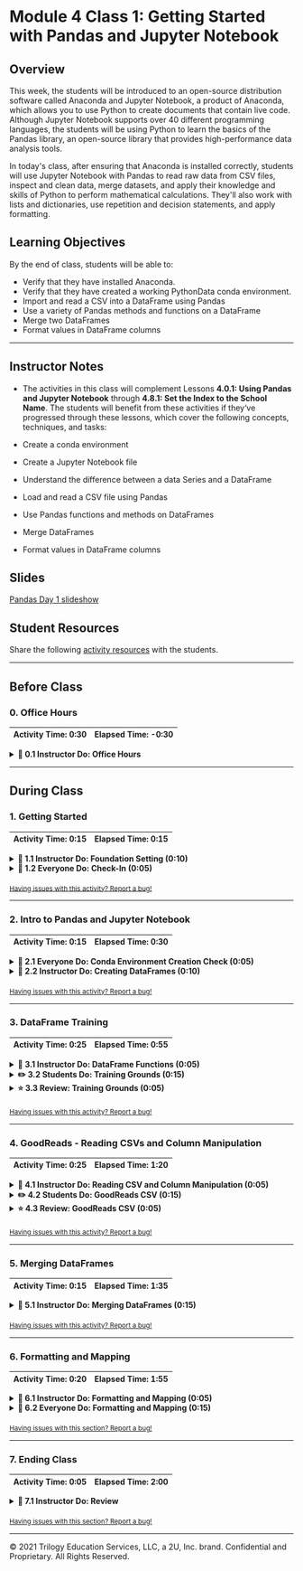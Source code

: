 # Module 4 Class 1: Getting Started with Pandas and Jupyter Notebook

## Overview

This week, the students will be introduced to an open-source distribution software called Anaconda and Jupyter Notebook, a product of Anaconda, which allows you to use Python to create documents that contain live code. Although Jupyter Notebook supports over 40 different programming languages, the students will be using Python to learn the basics of the Pandas library, an open-source library that provides high-performance data analysis tools. 

In today's class, after ensuring that Anaconda is installed correctly, students will use Jupyter Notebook with Pandas to read raw data from CSV files, inspect and clean data, merge datasets, and apply their knowledge and skills of Python to perform mathematical calculations. They'll also work with lists and dictionaries, use repetition and decision statements, and apply formatting.

## Learning Objectives

By the end of class, students will be able to:
 
* Verify that they have installed Anaconda.
* Verify that they have created a working PythonData conda environment.
* Import and read a CSV into a DataFrame using Pandas
* Use a variety of Pandas methods and functions on a DataFrame
* Merge two DataFrames
* Format values in DataFrame columns


- - -

## Instructor Notes

* The activities in this class will complement Lessons **4.0.1: Using Pandas and Jupyter Notebook** through **4.8.1: Set the Index to the School Name**.  The students will benefit from these activities if they‘ve progressed through these lessons, which cover the following concepts, techniques, and tasks:  

* Create a conda environment
* Create a Jupyter Notebook file 
* Understand the difference between a data Series and a DataFrame
* Load and read a CSV file using Pandas
* Use Pandas functions and methods on DataFrames
* Merge DataFrames
* Format values in DataFrame columns


## Slides

[Pandas Day 1 slideshow](https://docs.google.com/presentation/d/1kyltYVDNkSf4I4dfS_sF-s9Uk7f1LCSl618pNPgKAY0/edit?usp=sharing)

## Student Resources

Share the following [activity resources](https://2u-data-curriculum-team.s3.amazonaws.com/data-viz-online-lesson-plans/04-Lessons/4-1-Student-Resources.zip) with the students. 


- - - 

## Before Class

### 0. Office Hours

| Activity Time: 0:30       |  Elapsed Time:     -0:30  |
|---------------------------|---------------------------|

<details>
  <summary><strong> 📣 0.1 Instructor Do: Office Hours</strong></summary>

* Before you begin class, hold office hours. Office hours should be driven by students. Encourage students to take full advantage of office hours by reminding them that this is their time to ask questions and get assistance from instructional staff as they learn new concepts.

* Expect that students may ask for assistance. For example: 

  * Further review on a particular subject
  * Debugging assistance
  * Help with computer issues
  * Guidance with a particular tool

</details>

- - - 

## During Class 

### 1. Getting Started

| Activity Time:       0:15 |  Elapsed Time:      0:15  |
|---------------------------|---------------------------|

<details>
  <summary><strong>📣 1.1 Instructor Do: Foundation Setting (0:10)</strong></summary>

* Welcome students to class.

* Direct students to post individual questions in the Zoom chat to be addressed by you or your TAs at the end of class.

* Open the slideshow and use slides 1-12 to walk through the foundation setting with your class.

* **Big Picture:** This is an opportunity to zoom out and see the big picture of where they are in the program. Take a moment to mention some real world examples that show the value of what they're learning this week.

* **Program Pointers:** Talk through some of the key logistical things that will help students stay on track. This is an opportunity to speak to what students may need when they're at this particular point of the program. 

* **This Week - Pandas:** Talk through the key skills students will be learning this week. Let the students know that they will be using Jupyter Notebook and Pandas for a majority of the course. This is the time to ensure that their Anaconda is installed correctly, they have created the PythonData environment, and they are comfortable using the environments in Jupyter Notebook.  

* **This Week's Challenge:** For this week's Challenge, let the students know that they'll be replacing the math and reading scores for one of the high schools with NaNs while keeping the rest of the ninth grade data intact. After they’ve replaced the math and reading scores, they need to repeat the school district analysis that they did in this module and write up a report to describe how these changes affected the overall analysis. 

* **Career Connection:** Let students know how they will be using the skills covered this week throughout their careers. It's important for them to know the "why." Give examples of when they may be used in work or when you have used those skills in your workplace. 

* **How to Succeed This Week:** Remind your students that they may have moments of frustration this week as they learn something so complex. These moments are great for deepening their knowledge. Use the side material to outline some of the topics that they may find tricky in this module. Consider sharing something about your personal learning journey. It helps students to recognize that everyone starts somewhere and that they are not alone.

* **Today's Objectives:** Now, outline the concepts that will be covered in today's lesson. Remind students that they can find the relevant activity files in the Getting Ready for Class page in their course content.  

</details>

<details>
  <summary><strong>🎉  1.2 Everyone Do: Check-In (0:05)</strong></summary>

* Ask the class the following questions and call on students for answers:

    * **Q:** How are you feeling about your progress so far?

    * **A:** Let them know that we are starting to build their Pandas skillset. It’s also okay to feel overwhelmed as long as you don’t give up.

    * **Q:** How comfortable do you feel with this topic? 

    * **A:** Let's do "fist to five" together. If you are not feeling confident, hold up a fist (0). If you feel very confident, hold up an open hand (5).

</details>

<sub>[Having issues with this activity? Report a bug!](https://bit.ly/3mxixTf)</sub>

---

### 2. Intro to Pandas and Jupyter Notebook

| Activity Time:       0:15 |  Elapsed Time:      0:30  |
|---------------------------|---------------------------|

<details>
    <summary><strong>🎉 2.1 Everyone Do: Conda Environment Creation Check (0:05)</strong></summary>

Have students open a Terminal (on Mac) or Anaconda Prompt (on Windows) and run `conda --version` to verify that Anaconda is installed correctly. Help any students who do not have Anaconda installed correctly.

Check to make sure students have created the `PythonData` environment by having them type and run either of the following two commands in Terminal or Anaconda Prompt:

  ```python
    conda env list
    # Or,
    conda env --info
  ```
If they have created the `PythonData` environment, have students run `conda activate PythonData` in Terminal or Anaconda Prompt to verify that they have created a virtual environment correctly. Help any students who have not been able to create a virtual environment.

Finally, have students run `jupyter notebook` to ensure that Jupyter is running correctly. Help any students who are not able to run a Jupyter Notebook server.

</details>

<details>
    <summary><strong>📣  2.2 Instructor Do: Creating DataFrames (0:10)</strong></summary>

* For the first demonstration, students will code along with you to create a Series and DataFrames using Pandas. You can use slides 13-18 to introduce these concepts before beginning the demonstration.

* Make sure the students can download and open the [creating_data_frames_unsolved.ipynb](Activities/01-Ins_CreateDataFrames/Unsolved/creating_data_frames_unsolved.ipynb) file from the AWS link. 

* Open the [creating_data_frames_unsolved.ipynb](Activities/01-Ins_CreateDataFrames/Unsolved/creating_data_frames_unsolved.ipynb) file and go over the instructions in each cell with the students.

* **Q:** Ask the students what is the Pandas syntax for creating a Series?

* **A:** We use the `pandas.Series()` function, or if you have imported pandas as an alias `pd`, we use `pd.Series()`. 

* Walk through how to create a Series using the first option by adding the list of universities inside the `pd.Series()` parentheses.

  ```python
  data_series = pd.Series(["UCLA", "UC Berkeley", "UC Irvine",
                          "University of Central Florida", "Rutgers University"])

  ```

* Next, have the students substitute the list of universities with the name of the list, `bootcamp_univ` to illustrate the second option by passing the variable for the list inside the `pd.Series()` parentheses.

  ```python

  data_series_2 = pd.Series(bootcamp_univ)

  ```

* Point out that by simply using the `pd.Series()` function, we have created a one-dimensional array that has a numeric index of the initial list that acts as a key in a dictionary.
 
    ![Pandas Series Creation](Images/01-IntroToPandas_SeriesCode.png)

* Let the students know that creating a Pandas Series can be reviewed in Lesson 4.3.5. Once the students feel comfortable creating a Pandas Series, move on to creating DataFrames. 

* A DataFrame is a two-dimensional labeled data structure, like a dictionary, with rows and columns of potentially different data types such as strings, integers, and floats, where data is aligned in a table, much like a spreadsheet.

* **Q:** Ask the students what the Pandas syntax is for creating a DataFrame.

* **A:** We use the `pandas.DataFrame()` function, or if you have imported pandas as an alias `pd`, we use `pd.DataFrame()`. 

* Mention there are multiple ways to create DataFrames from scratch. One way is to add a list of dictionaries inside the `pd.DataFrame()` function. Each dictionary will represent a new row where the keys become column headers and the values will be placed inside the table.

* Have the students code along with you while you add the `movie_dicts` file in the `pd.DataFrame()` function.

  ```python
  movie_df = pd.DataFrame(movies_dicts)

  ``` 

* Before moving on, go over the following:

  * Creating DataFrames can be reviewed in Lesson 4.3.5 of the module.

  * It is important to save the Series and DataFrames you create to a variable, or else they will only be printed to the screen and will not be available for use later on.  

* Mention that in the previous code, each dictionary in the list has the same two keys, "Title" and "Year Released".  In situations like this, instead of creating dictionaries with the same keys, you can create a dictionary of lists, where the keys of the dictionary will be the column headers and the listed values will be placed into their respective rows.

  * Although you can create a DataFrame from a list of dictionaries, it takes far longer to write the code since the keys have to be re-written each time. However, it does allow the programmer to better understand what each row in their DataFrame will look like.

  * The better option is to use the dictionary of lists. This method is much more time effective, since the keys only need to be written once. It can be harder to read through, however, as if even one of the lists contains fewer values than the others, then an error will be returned.

    ![Pandas DataFrame Creation](Images/01-IntroToPandas_DataFrameCode.png)

* Have the students code along while you create the `movie_df` DataFrame by editing the `movie_dicts` list of dictionaries to create a dictionary of lists.  

* Once the students feel comfortable creating DataFrames, have them briefly work independently on the last exercise to create a DataFrame using a dictionary of lists.
    
  ![DataFrame Shop Code](Images/01-DataFrameShop_Code.png)

* When time is complete, go over the solution in the last cell and answer any questions the students may have before proceeding to the next activity.

</details>

<sub>[Having issues with this activity? Report a bug!](https://bit.ly/3oeOcJM)</sub>

- - - 

### 3. DataFrame Training

| Activity Time:       0:25 |  Elapsed Time:      0:55  |
|---------------------------|---------------------------|

<details>
    <summary><strong>📣 3.1 Instructor Do: DataFrame Functions (0:05)</strong></summary>

* The benefit of using Pandas DataFrames is not solely its visualization of tables. There are also many functions/methods that come packaged with Pandas that allow for quick and easy analysis of large datasets.

* Open up [02-Ins_DataFunctions](Activities/02-Ins_DataFunctions/Solved/data_functions.ipynb) within Jupyter Notebook and make sure to remind the students that an external CSV file is being imported. Students will do this later in today's lesson. You can also use slides 19-29 to explain the following points. 

  * The first method to describe is `head()`, which takes a DataFrame and shows only its first five rows of data. This number can be increased or decreased by placing an integer within the parentheses.

  * The `head()` method is helpful because it allows the programmer to look at a minified version of a much larger table, thus allowing them to make informed changes without having to search through the entire dataset.

  * Multiple columns can be referenced, too, by placing all of the column headers desired within a pair of double brackets. If two sets of brackets are not used, then Pandas will return an error.

    ![Column Reference](Images/02-DataFunction_ColumnReference.png)

  * Another useful method is `describe()`, which will print out a DataFrame containing summary statistics on the table and its columns. It also helpfully shows what other data functions can be performed on a DataFrame or Series.

    ![Head and Describe](Images/02-DataFunction_HeadDescribe.png)

  * Most data functions can also be performed on a Series by referencing a single column within the whole DataFrame. This is done in a similar way to referencing a key within a dictionary by following the DataFrame with brackets containing the desired columns, like a key.

    ![Data Functions](Images/02-DataFunction_mean_sum.png)

  * There are situations where it is helpful to list out all of the unique values stored within a column. This is precisely what the `unique()` function does, by looking into a Series and returning all of the different values within.

    ![Unique Values](Images/02-DataFunction_UniqueValue.png)

  * Another method with similar functionality is `value_counts()`, which not only returns a list of all unique values within a series but also counts how many times a value appears.

    ![Value Counts](Images/02-DataFunction_ValueCounts.png)

  * Calculations can also be performed on columns and then added back into a DataFrame as a new column by referencing the DataFrame, placing the desired column header within brackets, and then setting it equal to a Series.

    ![Column Calculations](Images/02-DataFunction_ColumnCalc.png)

* Send out the [data_functions.ipynb](Activities/02-Ins_DataFunctions/Solved/data_functions.ipynb) file for students to refer to later.

* Ask the class the following questions and call on students for the answers:

    * **Q:** Where have we used this before?

    * **A:** These Pandas methods and functions are covered in Lessons 4.4.3, 4.7.3-4.7.5, 4.8.2, 4.8.3, and 4.11.1.

    * **Q:** How does this activity equip us for the Challenge?

    * **A:** We'll need to use many of these methods and functions throughout the Challenge.

    * **Q:** What can we do if we don't completely understand this?

    * **A:** We can refer to the lesson plan and reach out to the instructional team for help.

* Answer any questions before moving on to the student activity.

</details>


<details>
    <summary><strong>✏️ 3.2 Students Do: Training Grounds (0:15)</strong></summary>

* In this exercise, the students will take a large DataFrame with 200 rows, analyze it using data functions, and then add a new column into the DataFrame. 

* Make sure the students can download and open the [instructions](Activities/03-Stu_TrainingGrounds-DataFunctions/README.md) and the [unsolved TrainingGrounds.ipynb](Activities/03-Stu_TrainingGrounds-DataFunctions/Unsolved/TrainingGrounds_unsolved.ipynb) files from the AWS link. 

* Go over the instructions in the README, then open up the [TrainingGrounds.ipynb solution](Activities/03-Stu_TrainingGrounds-DataFunctions/Solved/TrainingGrounds.ipynb) file within the Jupyter Notebook and run the code to show the end results of the application.

  ![Training Grounds Starter](Images/03-TrainingGrounds_Start.png)  

* Divide students into breakout groups of 3-5. They should work on the solution by themselves but can reach out to others in their group for tips.

* Let students know that they may be asked to share and walk through their work at the end of the activity.

</details>

<details>
    <summary><strong>⭐ 3.3 Review: Training Grounds (0:05)</strong></summary>

* Once time is complete, ask for volunteers to walk through their solutions. Remind them that it is perfectly alright if they didn't completely finish the activity. 

* To encourage participation, you can open the [unsolved TrainingGrounds.ipynb](Activities/03-Stu_TrainingGrounds-DataFunctions/Unsolved/TrainingGrounds_unsolved.ipynb) file and ask the students to help you write the code for each cell. 

* If there are no volunteers, open up the solved `TrainingGrounds.ipynb` file and walk through the code with the class, answering whatever questions students have.

* Key points to tackle when discussing this activity:

  * By collecting the unique values for the "Trainer" column, it’s far easier to see what employees are currently with the "Training Grounds" gym.

  * In order to convert "Membership (Days)" into "Membership (Weeks)", the code simply takes the values stored within the initial column, divides them by seven, and then adds this edited series into a newly created column.

    ![Training Grounds Column Code](Images/03-TrainingGrounds_ColumnCode.png)

* Send out the [TrainingGrounds.ipynb solution](Activities/03-Stu_TrainingGrounds-DataFunctions/Solved/TrainingGrounds.ipynb) for students to refer to later.

* Ask the class the following questions and call on students for the answers:

    * **Q:** How would you get the number of unique trainers?

    * **A:** You would add `training_df["Trainer"].unique()` inside the parentheses of the `len()` function. 

    * **Q:** What can we do if we don't completely understand this?

    * **A:** We can refer to the lesson plan and reach out to the instructional team for help.

* Answer any questions before proceeding to the next activity.

</details>

<sub>[Having issues with this activity? Report a bug!](https://bit.ly/33AwGb9)</sub>

- - - 

### 4. GoodReads - Reading CSVs and Column Manipulation

| Activity Time:       0:25 |  Elapsed Time:      1:20  |
|---------------------------|---------------------------|

<details>
    <summary><strong>📣 4.1 Instructor Do: Reading CSV and Column Manipulation (0:05)</strong></summary>

* In the previous exercise, the students manually created DataFrames using the `pd.DataFrame()` method, but this becomes challenging if you are manually creating a DataFrame with many rows and columns. Use slides 31-33 to pose a question. 

* **Q:** Ask the students, if you are given data that is in an `.xlsx` or `.csv` format, how do you create a DataFrame? 

  * **A:** You can import the `.xlsx` or `.csv` file using `pd.read_excel()` or `pd.read_csv()`, respectively. 

* Open up [04-Ins_ReadingCSV-ColumnManipulation](Activities/04-Ins_ReadingCSV-ColumnManipulation/Solved/pandas_reading_files.ipynb) within Jupyter Notebook and walk through the code with the class. 

  * Create a reference to the CSV file's path and pass it in into the `pd.read_csv()` method, making sure to store the returned DataFrame within a variable. From then on, the DataFrame can be altered and manipulated like normal.

  * In most cases, it is not important to use or define the encoding of the base CSV file, but if the encoding is different from UTF-8, then it may become necessary so the CSV can be translated correctly.

    ![Reading CSV](Images/04-ReadingWritingCSV_Read.png)

* Next, show the difference in the syntax when retrieving information from one column versus two or more columns. 

  ![One column vs two columns](Images/04-OneCol_vs_TwoCols.png)

* Sometimes, columns within a DataFrame are not always placed within the desired position by default, or the headers of the `.xlsx` or `.csv` files may not have a descriptive or concise enough name.

  * Thankfully, it is very easy to modify the names or placement of columns using the `rename()` function.

  * In order to collect a list of all the columns contained within a DataFrame, simply use the `df.columns` call, and an object containing the column headers will be printed to the screen.

  * To rename the columns within a DataFrame, use the `df.rename()` method and place `columns={}` within the parentheses. Inside of the dictionary, the keys should be references to the current columns, and the values should be the desired column names.

    ![Rename columns](Images/04-RenameColumns.png)

* It’s also possible to create a new DataFrame with specific columns from an existing DataFrame by referencing the column names in double brackets on the existing DataFrame and using the `.copy()` method.

  ![Remove columns](Images/04-RemoveColumns.png)

* Send out the [pandas_reading_files.ipynb](Activities/04-Ins_ReadingCSV-ColumnManipulation/Solved/pandas_reading_files.ipynb) file for students to refer to later.

* Ask the class the following questions and call on students for the answers:

    * **Q:** Where have we used this before?

    * **A:** The `pd.DataFrame()` method was covered in Lessons 4.4.3 and 4.7.7. The `rename()` function and the `.copy()` method are covered in later modules, but they may be useful to you when learning to use Pandas.

    * **Q:** How does this activity equip us for the Challenge?

    * **A:** We'll need to use the `pd.DataFrame()` method in the Challenge.

    * **Q:** What can we do if we don't completely understand this?

    * **A:** We can refer to the lesson plan and reach out to the instructional team for help.

* Answer any questions before moving on to the student activity.

</details>


<details>
    <summary><strong>✏️ 4.2 Students Do: GoodReads CSV (0:15)</strong></summary>

* In this exercise, students will now take a large CSV of books, read it into Jupyter Notebook using Pandas, and clean up the columns.

* Make sure the students can download and open the [instructions](Activities/05-Stu_GoodReadsCSV/README.md), the [books.csv](Activities/05-Stu_GoodReadsCSV/Unsolved/Resources/books.csv), and the [unsolved GoodReads.ipynb](Activities/05-Stu_GoodReadsCSV/Unsolved/GoodReads_unsolved.ipynb) from the AWS link. 

* Go over the instructions in the README and then open up the [books.csv](Activities/05-Stu_GoodReadsCSV/Solved/Resources/books.csv) to show students the data set they'll be using, and then open up the [solution](Activities/05-Stu_GoodReadsCSV/Solved/GoodReads.ipynb) and show students the final DataFrame they'll be creating.

  ![GoodReads Output](Images/05-GoodReads_Output.png)

* Divide students into breakout groups of 3-5. They should work on the solution by themselves but can reach out to others in their group for tips.

* Let students know that they may be asked to share and walk through their work at the end of the activity.

</details>

<details>
    <summary><strong>⭐ 4.3 Review: GoodReads CSV (0:05)</strong></summary>

* Once time is complete, ask for volunteers to walk through their solutions. Remind them that it is perfectly alright if they didn't finish the activity. 

* To encourage participation, you can open the [unsolved GoodReads.ipynb](Activities/05-Stu_GoodReadsCSV/Unsolved/GoodReads_unsolved.ipynb) file and ask the students to help you write the code for each cell. 

* If there are no volunteers, open up the solved `GoodReads.ipynb` and walk through the code with the class, answering whatever questions students have.

* Key points to tackle when discussing this activity:

  * The initial CSV file is encoded using UTF-8, so it should be read using this encoding as well to ensure there are no strange characters hidden within the dataset.

  * There are a lot of columns that are being modified within this code, so it is useful to get all the columns in an array using the `.columns` attribute. This helps to make sure that all references are made accurately so as to avoid any potential errors.

    ![GoodReads Code](Images/05-GoodReads_Code.png)

* Send out the [GoodReads.ipynb solution](Activities/05-Stu_GoodReadsCSV/Solved/GoodReads.ipynb) file for students to refer to later.

* Answer any questions before proceeding to the next activity.

</details>

<sub>[Having issues with this activity? Report a bug!](https://bit.ly/3oia3A8)</sub>

- - - 

### 5. Merging DataFrames

| Activity Time:       0:15 |  Elapsed Time:      1:35  |
|---------------------------|---------------------------|

<details>
    <summary><strong>📣 5.1 Instructor Do: Merging DataFrames (0:15)</strong></summary>

* Occasionally data analysts will need to use data from multiple CSV files for their analysis. This, of course, is not an ideal situation as it is far more preferable to work with a single data set than it is to work with a bunch of different datasets. 

* This is where the concept of merging comes into play, as Pandas allows its users to easily combine separate DataFrames on similar column names using the `pd.merge()` method to create one table.  

* When we merge DataFrames we are "joining" them on a column that is common to both DataFrames. You may use slides 36-39 to accompany this part of the lesson.

* Make sure the students can download and open the two CSV files [bitcoin_cash_price.csv](Activities/06-Ins_MergingDataFrames/Unsolved/Resources/bitcoin_cash_price.csv) and [dash_price.csv](Activities/06-Ins_MergingDataFrames/Unsolved/Resources/dash_price.csv), and the [unsolved Merging.ipynb](Activities/06-Ins_MergingDataFrames/Unsolved/Merging_unsolved.ipynb) files from the AWS link.

* Have everyone open the [unsolved Merging.ipynb](Activities/06-Ins_MergingDataFrames/Unsolved/Merging_unsolved.ipynb) file, and let the students create the two DataFrames. 

* Walk through how to merge the DataFrames with the different join options,  asking for volunteers to help you write the code. You may also use slides 40-43 for this part of the lesson. 

* As you complete each merge, make sure to discuss the following points for merging and each join:

  * The first chunks of code are used to create two DataFrames that contain information about customers and the purchases they have made.

  * Make sure to point out how these two DataFrames share the "customer_id" column. This will be very important soon.

  * In the final chunk of code, the `pd.merge()` method is used and three parameters are passed into it: references to both of the DataFrames and the value `on="customer_id"`.

  * This code tells the computer to combine the two DataFrames together, so that whenever the "customer_id" column matches, the rows containing the matching data are joined.

    ![Inner Merge](Images/06-Merging_Inner.png)

  * This is what is known as an inner join. Inner joins are the default means through which DataFrames are combined using the `pd.merge()` method and will only return data whose values match. Any rows that do not include matching data will be dropped from the combined DataFrame.

  * The opposite of an inner join is an outer join. Outer joins will combine the DataFrames regardless of whether any of the rows match and must be declared as a parameter within the `pd.merge()` method using the syntax `how="outer"`.

    ![Outer Merge](Images/06-Merging_Outer.png)

  * Any rows that do not include matching data will have the values within replaced with `NaN` instead.

  * There are also right and left joins. These joins will protect the data contained within one DataFrame, like an outer join does, while also dropping the rows with null data from the other DataFrame.

    ![Left and Right Merge](Images/06-Merging_LeftRight.png)

  * Next, merge the two cryptocurrency DataFrames on the "Date" column. Point out that the column headers are incorrect. This is because the columns within the first DataFrame match those that are in the second DataFrame. Pandas automatically does this in order to differentiate them. This also means the columns need to be renamed manually.

    ![Cryptocurrency Merge](Images/06-Cryptocurrency_Merge.png)

  * Ask the class the following question and call on students for the answers:

    * **Q:** How would you rename the columns of this DataFrame?

    * **A:** You would use the `rename()` function and pass in the old and new column names within the `columns={}` parameter.

  * While you write the code to rename the columns, ask the students to assist you. 

  * Let the students know that you can skip having to rename the columns by creating custom suffixes by adding a `suffixes = (_x,_y)` argument to `pd.merge`.  `_x` and `_y` can be replaced with any text.

    ![Cryptocurrency Alt Merge](Images/06-Cryptocurrency_Alt_Merge.png)

* Answer any questions that the students have and the send out the [Merging.ipynb](Activities/06-Ins_MergingDataFrames/Solved/Merging.ipynb) solution file for students to refer to later.

* Ask the class the following questions and call on students for the answers:

    * **Q:** What can we do if we don't completely understand this?

    * **A:** Review the Lesson 4.7.1: Merge DataFrames, where we merged the students and schools DataFrame, and reach out to the instructional staff.


</details>

<sub>[Having issues with this activity? Report a bug!](https://bit.ly/3oh2E41)</sub>

- - - 

### 6. Formatting and Mapping

| Activity Time:       0:20 |  Elapsed Time:     1:55  |
|---------------------------|---------------------------|

<details>
  <summary><strong> 📣 6.1 Instructor Do: Formatting and Mapping (0:05)</strong></summary>

* To format numbers in Pandas, we need to use the `map()` method to apply a string format function. First, review string formats with the students.

* Open up [07-Ins_FormatMapping](Activities/07-Ins_FormatMapping/Solved/Formatting.ipynb) within Jupyter Notebook, and run through the code with the class, discussing it cell by cell. You can also use slides 45-53 to discuss the following points. 

* Show that f-strings allow number formatting of expressions. Go through the examples. Answer any questions students might have.

* Move on to creating an empty format string and calling the `.format` method on `pi`. Then format `pi` to two decimal places. 

  ```python
    "{:.2f}".format(pi)
  ```

* Students may recall how Excel's number formats allow its users to easily change the styling of columns. Pandas also includes this functionality through its `.map()` method, which allows users to style columns wholesale.

* Open up the [Format_Mapping.ipynb](Activities/07-Ins_FormatMapping/Solved/Format_Mapping.ipynb) file within Jupyter Notebook and run through the code with the class, discussing it cell by cell.

  * `df[<COLUMN>].map("{<FORMAT STRING>}".format)` is the method by which users can modify the styling of an entire column.

  * The formatting syntax used for mapping is confusing. It uses strings containing curly brackets to determine how to style columns, and this can make it rather difficult to understand at a glance.

  * A somewhat easy way to understand mapping strings is that it is similar to concatenating strings. Whatever is outside of the curly brackets is added before/after the initial value, which is modified by whatever is contained within the curly brackets.

  * So, to convert values into a typical dollar format, one would use `"${:.2f}"`. This places a dollar sign before the value that has been rounded to two decimal points.

  * Using `"{:,}"` will split a number up so that it uses comma notation. For example: the value `2000` would become `2,000` using this format string.

    ![Mapping Syntax](Images/07-Mapping_Syntax.png)

  * Format mapping only really works once and will return errors if the same code is run multiple times without restarting the kernel. Therefore, formatting is usually applied near the end of an application.

  * Format mapping also can change the datatype of a column. As such, all calculations should be handled before modifying the formatting.

    ![Mapping Ruins DataTypes](Images/07-Mapping_DataTypes.png)

* Send out the [07-Ins_FormatMapping](Activities/07-Ins_FormatMapping/Solved) files for students to refer to later.

* Ask the class the following questions and call on students for the answers:

    * **Q:** Where have we used this before?

    * **A:** The `.format` and `.map()` methods were covered in Lesson 4.7.8. 

    * **Q:** How does this activity equip us for the Challenge?

    * **A:** We'll need to format numbers in the DataFrames in the Challenge.

    * **Q:** What can we do if we don't completely understand this?

    * **A:** We can refer to the lesson plan and reach out to the instructional team for help.

* Answer any questions before moving on to the student activity.

</details>

<details>
  <summary><strong>🎉 6.2 Everyone Do: Formatting and Mapping (0:15)</strong></summary>

* In this exercise, the students will read sales data into a DataFrame and are asked to format the columns that are `int64` or `float64` datatypes with comma notation, a dollar sign, and to two decimal places.  

* Make sure the students can download and open the [instructions](Activities/08-Evr_FormatMapping/README.md), the [sales_data.csv](Activities/08-Evr_FormatMapping/Unsolved/Resources/sales_data.csv), and the [unsolved Format_Mapping](Activities/08-Evr_FormatMapping/Unsolved/Format_Mapping_unsolved.ipynb) files from the AWS link. 

* Review the instructions with the students, then let the students work on their solution for 10 minutes.

* When time is complete, open the [unsolved Format_Mapping](Activities/08-Evr_FormatMapping/Unsolved/Format_Mapping_unsolved.ipynb) file, read in the `sales_data.csv` using Pandas, and ask for volunteers to help you format the necessary columns.

* If there are no volunteers, open up the [Format_Mapping.ipynb solution](Activities/08-Evr_FormatMapping/Solved/Format_Mapping.ipynb) file and walk through how we apply the `map()` and `.format` methods to format the columns that have `int64` or `float64` datatypes, making sure to explain the following:

  * To format each column, we set the column that will be formatted equal to itself.
  
  ```python
   sales_data_df["<COLUMN>"] = sales_data_df["<COLUMN>"]

  ```
  
  * Then we apply the `.map()` method to the column, and inside the parentheses of the`.map()` method, we apply the necessary formatting with the `.format` method.
  
  ```python
  sales_data_df["<COLUMN>"] = sales_data_df["<COLUMN>"].map("{<FORMAT STRING>}".format)

  ```

* Answer any questions before ending class.


</details>

<sub>[Having issues with this section? Report a bug!](https://bit.ly/36woFWr)</sub>

- - - 

### 7. Ending Class 

| Activity Time:       0:05 |  Elapsed Time:      2:00  |
|---------------------------|---------------------------|

<details>
  <summary><strong>📣  7.1 Instructor Do: Review </strong></summary>

* Before ending class, review the skills that were covered today and mention where in the module these skills are used. 
  * The `pd.DataFrame()`, `read_csv()`, and `head()` methods were covered in **Lessons 4.4.3**.
  * The `pd.merge()` method was covered in **Lesson 4.7.1**.
  * The `unique()` function was covered in **Lesson 4.7.3**.
  * The `.format` and `.map()` methods were covered in **Lesson 4.7.8**.
  * The `value_counts()` method was covered in **Lesson 4.8.2**.
  * The `describe()` method was covered in **Lesson 4.11.1**.
  * The `rename()` function and the `.copy()` method are covered in later modules.

* Answer any questions the students may have.

</details>

<sub>[Having issues with this section? Report a bug!](https://bit.ly/3gchg1X)</sub>

---

© 2021 Trilogy Education Services, LLC, a 2U, Inc. brand.  Confidential and Proprietary.  All Rights Reserved.